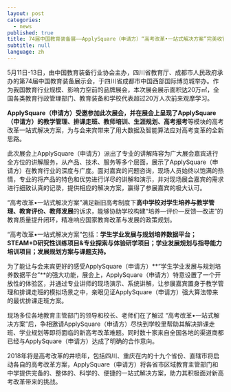 ```yaml
---
layout: post
categories:
  - news
published: true
title: 74届中国教育装备展——ApplySquare（申请方）“高考改革•一站式解决方案”完美收官
subtitle: null
language: zh
---
```


  5月11日-13日，由中国教育装备行业协会主办，四川省教育厅、成都市人民政府承办的第74届中国教育装备展示会，于四川省成都市中国西部国际博览城举办。作为我国教育行业规模、影响力空前的品牌展会，本次展会展示面积达20万㎡，全国各类教育行政管理部门、教育装备和学校代表超过20万人次前来观摩学习。

 **ApplySquare（申请方）**受邀参加此次展会，并在展会上呈现了ApplySquare（申请方）的**教学管理、排课走班、教师培训、生涯规划、高考报考**等模块的高考改革一站式解决方案，为与会来宾带来了用大数据及智能算法应对高考变革的全新思路。

  此次展会上ApplySquare（申请方）派出了专业的讲解阵容为广大展会嘉宾进行全方位的讲解服务，从产品、技术、服务等多个层面，展示了ApplySquare（申请方）在教育行业的深度与广度。面对嘉宾的问题咨询，现场人员始终以饱满的热情，专业的将产品的特色和优势进行详尽的讲解和演示，并对现场展会嘉宾的需求进行细致认真的记录，提供相应的解决方案，赢得了参展嘉宾的极大认可。

 “高考改革•一站式解决方案”满足新旧高考制度下**高中学校对学生培养与教学管理、教育评价、教师发展**的诉求，能够协助学校构建“培养—评价—反馈—改进”的教育质量提升闭环，精准响应国家教育改革与发展的政策规划。

 “高考改革•一站式解决方案”包括：**学生学业发展与规划培养数据平台；STEAM+D研究性训练项目&专业探索与体验研学项目；学业发展规划与指导能力培训项目；发展规划方案与课题支持。**

  为了能让与会来宾更好的感受ApplySquare（申请方）**“学生学业发展与规划培养数据平台”**的强大功能，展会上，ApplySquare（申请方）特意设置了一个开放性的体验区，并通过专业讲师的现场演示、系统讲解，让参展嘉宾置身于教学管理和排课走班的模拟场景之中，亲眼见证ApplySquare（申请方）强大算法带来的最优排课走班方案。

  现场多位各地教育主管部门的领导和校长、老师们在了解过 “高考改革•一站式解决方案”后，争相邀请ApplySquare（申请方）尽快到学校里帮助其解决排课走班、学业规划等即将面临的新高考改革难题。同时数十家来自全国各地的渠道商都已经与ApplySquare（申请方）达成了明确的合作意向。

  2018年将是高考改革的井喷年，包括四川、重庆在内的十九个省份、直辖市将启动各自的高考改革方案，ApplySquare（申请方）将各省市区域教育主管部门和中学提供完备的、整体的、科学的、便捷的一站式解决方案，助力其积极面对新高考改革带来的挑战。
